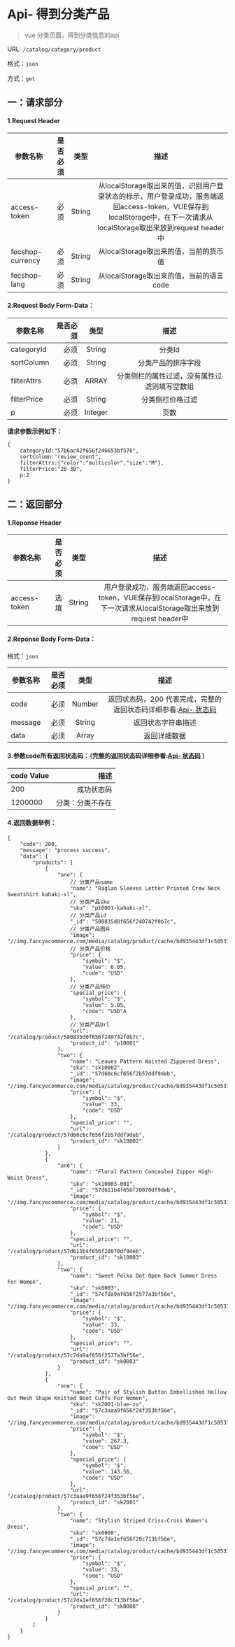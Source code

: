 Api- 得到分类产品
================

> vue 分类页面，得到分类信息的api



URL: `/catalog/category/product`

格式：`json`

方式：`get`


一：请求部分
---------

#### 1.Request Header


| 参数名称          | 是否必须    |  类型        |  描述     |
| ------------------| -----:      | :----:       |:----:     |
| access-token      | 必须        |   String     | 从localStorage取出来的值，识别用户登录状态的标示，用户登录成功，服务端返回access-token，VUE保存到localStorage中，在下一次请求从localStorage取出来放到request header中   |
| fecshop-currency  | 必须        |   String     | 从localStorage取出来的值，当前的货币值  |
| fecshop-lang      | 必须        |   String     | 从localStorage取出来的值，当前的语言code  |


#### 2.Request Body Form-Data：


| 参数名称        | 是否必须    |  类型       |  描述     |
| ----------------| -----:      | :----:      |:----:     |
| categoryId      | 必须        |   String     | 分类Id    |
| sortColumn      | 必须        |   String     | 分类产品的排序字段   |
| filterAttrs     | 必须        |   ARRAY      | 分类侧栏的属性过滤，没有属性过滤则填写空数组   |
| filterPrice     | 必须        |   String     | 分类侧栏价格过滤     |
| p               | 必须        |   Integer    | 页数  |

**请求参数示例如下：**

```
{
    categoryId:"57b6ac42f656f246653bf576",
    sortColumn:"review_count",
    filterAttrs:{"color":"multicolor","size":"M"},
    filterPrice:"20-30",
    p:2
}
```

二：返回部分
----------

#### 1.Reponse Header

| 参数名称          | 是否必须    |  类型        |  描述     |
| ------------------| -----:      | :----:       |:----:     |
| access-token      | 选填        |   String     | 用户登录成功，服务端返回access-token，VUE保存到localStorage中，在下一次请求从localStorage取出来放到request header中   |

#### 2.Reponse Body Form-Data：

格式：`json`

| 参数名称        | 是否必须    |  类型       |  描述        |
| ----------------| -----:      | :----:      |:----:        | 
| code            | 必须        |   Number    | 返回状态码，200 代表完成，完整的返回状态码详细参看:[Api- 状态码](fecshop-server-return-code.md) |
| message         | 必须        |   String    | 返回状态字符串描述  |
| data            | 必须        |   Array     | 返回详细数据        |



#### 3.参数code所有返回状态码：（完整的返回状态码详细参看:[Api- 状态码](fecshop-server-return-code.md) ）

| code Value      |        描述                                        |
| ----------------| --------------------------------------------------:| 
| 200             | 成功状态码                                         |  
| 1200000         | 分类：分类不存在                                   | 


#### 4.返回数据举例：

```
{
    "code": 200,
    "message": "process success",
    "data": {
        "products": [
            {
                "one": {
                    // 分类产品name 
                    "name": "Raglan Sleeves Letter Printed Crew Neck Sweatshirt kahaki-xl",
                    // 分类产品sku
                    "sku": "p10001-kahaki-xl",
                    // 分类产品id
                    "_id": "580835d0f656f240742f0b7c",
                    // 分类产品图片
                    "image": "//img.fancyecommerce.com/media/catalog/product/cache/bd935443df1c50537d4edaab4af5d446/296/0/2/01/20160905101021_28071.jpg",
                    // 分类产品价格
                    "price": {
                        "symbol": "$",
                        "value": 6.05,
                        "code": "USD"
                    },
                    // 分类产品特价
                    "special_price": {
                        "symbol": "$",
                        "value": 5.05,
                        "code": "USD"A
                    },
                    // 分类产品Url
                    "url": "/catalog/product/580835d0f656f240742f0b7c",
                    "product_id": "p10001"
                },
                "two": {
                    "name": "Leaves Pattern Waisted Zippered Dress",
                    "sku": "sk10002",
                    "_id": "57d60c6cf656f2b57ddf9deb",
                    "image": "//img.fancyecommerce.com/media/catalog/product/cache/bd935443df1c50537d4edaab4af5d446/296/0/2/01/20160723113745_77121.jpg",
                    "price": {
                        "symbol": "$",
                        "value": 33,
                        "code": "USD"
                    },
                    "special_price": "",
                    "url": "/catalog/product/57d60c6cf656f2b57ddf9deb",
                    "product_id": "sk10002"
                }
            },
            {
                "one": {
                    "name": "Floral Pattern Concealed Zipper High-Waist Dress",
                    "sku": "sk10003-001",
                    "_id": "57d611b4f656f20070df9deb",
                    "image": "//img.fancyecommerce.com/media/catalog/product/cache/bd935443df1c50537d4edaab4af5d446/296/0/2/01/20160617104826_51885.jpg",
                    "price": {
                        "symbol": "$",
                        "value": 21,
                        "code": "USD"
                    },
                    "special_price": "",
                    "url": "/catalog/product/57d611b4f656f20070df9deb",
                    "product_id": "sk10003"
                },
                "two": {
                    "name": "Sweet Polka Dot Open Back Summer Dress For Women",
                    "sku": "sk0003",
                    "_id": "57c7da9af656f2577a3bf56e",
                    "image": "//img.fancyecommerce.com/media/catalog/product/cache/bd935443df1c50537d4edaab4af5d446/296/0/2/01/20160804090311_12690.jpg",
                    "price": {
                        "symbol": "$",
                        "value": 33,
                        "code": "USD"
                    },
                    "special_price": "",
                    "url": "/catalog/product/57c7da9af656f2577a3bf56e",
                    "product_id": "sk0003"
                }
            },
            {
                "one": {
                    "name": "Pair of Stylish Button Embellished Hollow Out Mesh Shape Knitted Boot Cuffs For Women",
                    "sku": "sk2001-blue-zo",
                    "_id": "57c3aaa9f656f24f353bf56e",
                    "image": "//img.fancyecommerce.com/media/catalog/product/cache/bd935443df1c50537d4edaab4af5d446/296/0/2/01/20160722142719_52348.jpg",
                    "price": {
                        "symbol": "$",
                        "value": 267.3,
                        "code": "USD"
                    },
                    "special_price": {
                        "symbol": "$",
                        "value": 143.56,
                        "code": "USD"
                    },
                    "url": "/catalog/product/57c3aaa9f656f24f353bf56e",
                    "product_id": "sk2001"
                },
                "two": {
                    "name": "Stylish Striped Criss-Cross Women's Dress",
                    "sku": "sk0008",
                    "_id": "57c7da1ef656f20c713bf56e",
                    "image": "//img.fancyecommerce.com/media/catalog/product/cache/bd935443df1c50537d4edaab4af5d446/296/0/2/01/20160810112221_81491.jpg",
                    "price": {
                        "symbol": "$",
                        "value": 33,
                        "code": "USD"
                    },
                    "special_price": "",
                    "url": "/catalog/product/57c7da1ef656f20c713bf56e",
                    "product_id": "sk0008"
                }
            }
        ]
    }
}

```